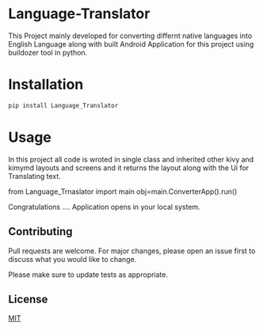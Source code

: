 # Language-Translator
   
 This Project mainly developed for converting differnt native languages into English Language along with built Android Application for this project using buildozer tool in python.
 


# Installation 
```bash
pip install Language_Translator
```

# Usage
  In this project all code is wroted in single class and inherited other kivy and kimymd layouts and screens and it returns the layout along with the Ui for Translating text.
  
  from Language_Trnaslator import main
  obj=main.ConverterApp().run()
  
  Congratulations .... Application opens in your local system.
  
## Contributing
Pull requests are welcome. For major changes, please open an issue first to discuss what you would like to change.

Please make sure to update tests as appropriate.

## License
[MIT](https://choosealicense.com/licenses/mit/)
  
  
  
  
  
  
   
